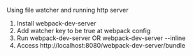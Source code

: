 Using file watcher and running http server

1. Install webpack-dev-server
2. Add watcher key to be true at webpack config
3. Run webpack-dev-server OR webpack-dev-server --inline
4. Access http://localhost:8080/webpack-dev-server/bundle
